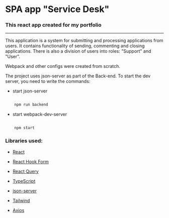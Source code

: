 
# SPA app "Service Desk"

### This react app created for my portfolio

---

This application is a system for submitting and processing applications from users. 
It contains functionality of sending, commenting and closing applications. There is also a division of users into roles: "Support" and "User".

Webpack and other configs were created from scratch.

The project uses json-server as part of the Back-end.
To start the dev server, you need to write the commands:

- start json-server

```bash

	npm run backend

```

- start webpack-dev-server

```bash

	npm start

```

### Libraries used:

- [React](https://react.dev/)

- [React Hook Form](https://react-hook-form.com/)

- [React Query](https://tanstack.com/query/v3/docs/react/overview/)

- [TypeScript](https://www.typescriptlang.org/)

- [json-server](https://github.com/typicode/json-server)

- [Tailwind](https://tailwindui.com/)

- [Axios](https://axios-http.com/?ref=blog)
